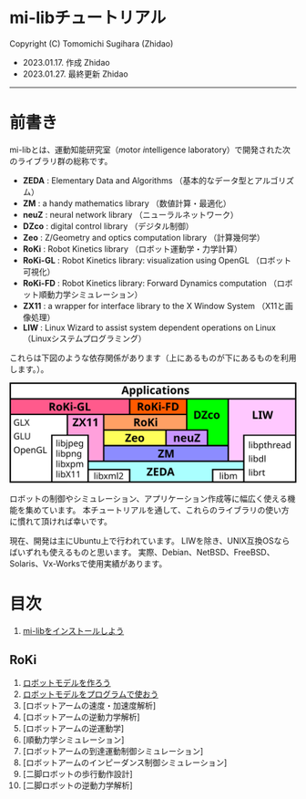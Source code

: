 mi-libチュートリアル
====================================================================================================
Copyright (C) Tomomichi Sugihara (Zhidao)

 - 2023.01.17. 作成 Zhidao
 - 2023.01.27. 最終更新 Zhidao

----------------------------------------------------------------------------------------------------

# 前書き

mi-libとは、運動知能研究室（*m*otor *i*ntelligence laboratory）で開発された次のライブラリ群の総称です。

 - **ZEDA** : Elementary Data and Algorithms （基本的なデータ型とアルゴリズム）
 - **ZM** : a handy mathematics library （数値計算・最適化）
 - **neuZ** : neural network library （ニューラルネットワーク）
 - **DZco** : digital control library （デジタル制御）
 - **Zeo** : Z/Geometry and optics computation library （計算幾何学）
 - **RoKi** : Robot Kinetics library （ロボット運動学・力学計算）
 - **RoKi-GL** : Robot Kinetics library: visualization using OpenGL （ロボット可視化）
 - **RoKi-FD** : Robot Kinetics library: Forward Dynamics computation （ロボット順動力学シミュレーション）
 - **ZX11** : a wrapper for interface library to the X Window System （X11と画像処理）
 - **LIW** : Linux Wizard to assist system dependent operations on Linux （Linuxシステムプログラミング）

これらは下図のような依存関係があります（上にあるものが下にあるものを利用します。）。

<img width=720 alt="mi-libの依存関係" src="mi-lib.svg">

ロボットの制御やシミュレーション、アプリケーション作成等に幅広く使える機能を集めています。
本チュートリアルを通して、これらのライブラリの使い方に慣れて頂ければ幸いです。

現在、開発は主にUbuntu上で行われています。
LIWを除き、UNIX互換OSならばいずれも使えるものと思います。
実際、Debian、NetBSD、FreeBSD、Solaris、Vx-Worksで使用実績があります。

# 目次

 1. [mi-libをインストールしよう](install.md)

## RoKi

 1. [ロボットモデルを作ろう](roki/tutorial_roki001.md)
 1. [ロボットモデルをプログラムで使おう](roki/tutorial_roki002.md)
 1. [ロボットアームの速度・加速度解析]
 1. [ロボットアームの逆動力学解析]
 1. [ロボットアームの逆運動学]
 1. [順動力学シミュレーション]
 1. [ロボットアームの到達運動制御シミュレーション]
 1. [ロボットアームのインピーダンス制御シミュレーション]
 1. [二脚ロボットの歩行動作設計]
 1. [二脚ロボットの逆動力学解析]
